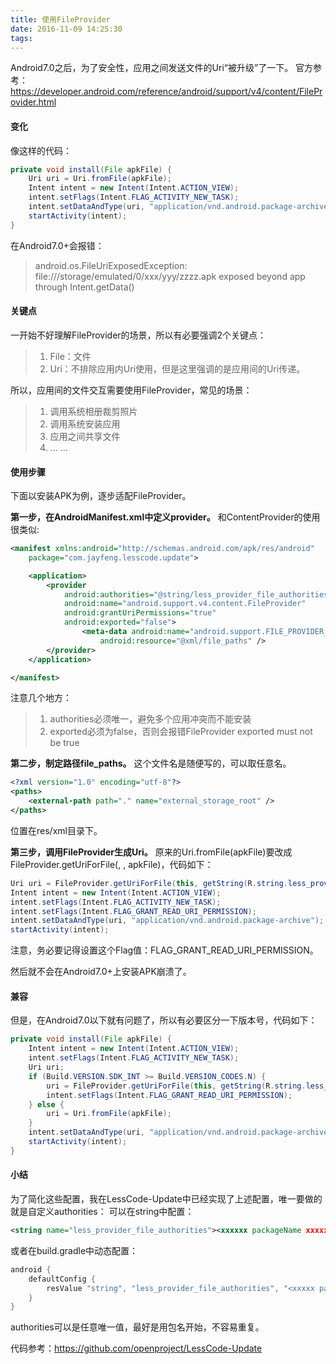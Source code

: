 ```yaml
---
title: 使用FileProvider
date: 2016-11-09 14:25:30
tags:
---
```


Android7.0之后，为了安全性，应用之间发送文件的Uri“被升级”了一下。
官方参考：
https://developer.android.com/reference/android/support/v4/content/FileProvider.html

#### 变化
像这样的代码：
```java
private void install(File apkFile) {
    Uri uri = Uri.fromFile(apkFile);
    Intent intent = new Intent(Intent.ACTION_VIEW);
    intent.setFlags(Intent.FLAG_ACTIVITY_NEW_TASK);
    intent.setDataAndType(uri, "application/vnd.android.package-archive");
    startActivity(intent);
}
```
在Android7.0+会报错：
> android.os.FileUriExposedException: file:///storage/emulated/0/xxx/yyy/zzzz.apk exposed beyond app through Intent.getData()

#### 关键点
一开始不好理解FileProvider的场景，所以有必要强调2个关键点：
> 1. File：文件
> 2. Uri：不排除应用内Uri使用，但是这里强调的是应用间的Uri传递。

所以，应用间的文件交互需要使用FileProvider，常见的场景：
> 1. 调用系统相册裁剪照片
> 2. 调用系统安装应用
> 3. 应用之间共享文件
> 4. ... ...

#### 使用步骤
下面以安装APK为例，逐步适配FileProvider。
<!-- more -->

<b>第一步，在AndroidManifest.xml中定义provider。</b>
和ContentProvider的使用很类似:
```xml
<manifest xmlns:android="http://schemas.android.com/apk/res/android"
    package="com.jayfeng.lesscode.update">

    <application>
        <provider
            android:authorities="@string/less_provider_file_authorities"
            android:name="android.support.v4.content.FileProvider"
            android:grantUriPermissions="true"
            android:exported="false">
                <meta-data android:name="android.support.FILE_PROVIDER_PATHS"
                    android:resource="@xml/file_paths" />
        </provider>
    </application>

</manifest>
```
注意几个地方：
> 1. authorities必须唯一，避免多个应用冲突而不能安装
> 2. exported必须为false，否则会报错FileProvider exported must not be true

<b>第二步，制定路径file_paths。</b>
这个文件名是随便写的，可以取任意名。
```xml
<?xml version="1.0" encoding="utf-8"?>
<paths>
    <external-path path="." name="external_storage_root" />
</paths>
```
位置在res/xml目录下。

<b>第三步，调用FileProvider生成Uri。</b>
原来的Uri.fromFile(apkFile)要改成FileProvider.getUriForFile(<Context>, <Authorities>, apkFile)，代码如下：
```java
Uri uri = FileProvider.getUriForFile(this, getString(R.string.less_provider_file_authorities), apkFile);
Intent intent = new Intent(Intent.ACTION_VIEW);
intent.setFlags(Intent.FLAG_ACTIVITY_NEW_TASK);
intent.setFlags(Intent.FLAG_GRANT_READ_URI_PERMISSION);
intent.setDataAndType(uri, "application/vnd.android.package-archive");
startActivity(intent);
```
注意，务必要记得设置这个Flag值：FLAG_GRANT_READ_URI_PERMISSION。

然后就不会在Android7.0+上安装APK崩溃了。

#### 兼容
但是，在Android7.0以下就有问题了，所以有必要区分一下版本号，代码如下：
```java
private void install(File apkFile) {
    Intent intent = new Intent(Intent.ACTION_VIEW);
    intent.setFlags(Intent.FLAG_ACTIVITY_NEW_TASK);
    Uri uri;
    if (Build.VERSION.SDK_INT >= Build.VERSION_CODES.N) {
        uri = FileProvider.getUriForFile(this, getString(R.string.less_provider_file_authorities), apkFile);
        intent.setFlags(Intent.FLAG_GRANT_READ_URI_PERMISSION);
    } else {
        uri = Uri.fromFile(apkFile);
    }
    intent.setDataAndType(uri, "application/vnd.android.package-archive");
    startActivity(intent);
}
```

#### 小结
为了简化这些配置，我在LessCode-Update中已经实现了上述配置，唯一要做的就是自定义authorities：
可以在string中配置：
```xml
<string name="less_provider_file_authorities"><xxxxxx packageName xxxxxx>.fileprovider</string>
```
或者在build.gradle中动态配置：
```java
android {
    defaultConfig {
        resValue "string", "less_provider_file_authorities", "<xxxxx packageName xxxx>.fileprovider"
    }
}
```
authorities可以是任意唯一值，最好是用包名开始，不容易重复。

代码参考：https://github.com/openproject/LessCode-Update

